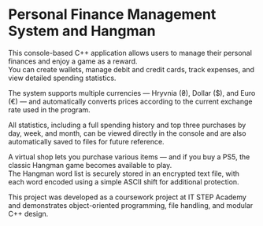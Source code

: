 # Personal Finance Management System and Hangman

This console-based C++ application allows users to manage their personal finances and enjoy a game as a reward.  
You can create wallets, manage debit and credit cards, track expenses, and view detailed spending statistics.  

The system supports multiple currencies — Hryvnia (₴), Dollar ($), and Euro (€) — and automatically converts prices according to the current exchange rate used in the program.  

All statistics, including a full spending history and top three purchases by day, week, and month, can be viewed directly in the console and are also automatically saved to files for future reference.  

A virtual shop lets you purchase various items — and if you buy a PS5, the classic Hangman game becomes available to play.  
The Hangman word list is securely stored in an encrypted text file, with each word encoded using a simple ASCII shift for additional protection.  

This project was developed as a coursework project at IT STEP Academy and demonstrates object-oriented programming, file handling, and modular C++ design.

